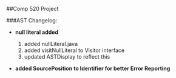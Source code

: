 ##Comp 520 Project

###AST Changelog:
- **null literal added**
	1. added nullLiteral.java
	2. added visitNullLiteral to Visitor interface
	3. updated ASTDisplay to reflect this

- **added SourcePosition to Identifier for better Error Reporting** 